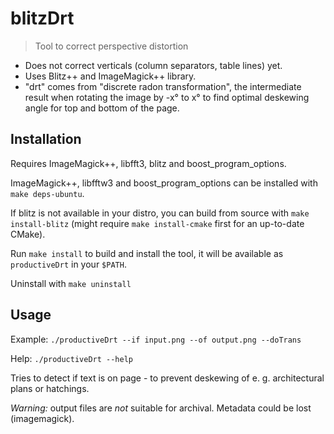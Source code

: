 # blitzDrt

> Tool to correct perspective distortion

* Does not correct verticals (column separators, table lines) yet.
* Uses Blitz++ and ImageMagick++ library.
* "drt" comes from "discrete radon transformation", the intermediate result when rotating the image by -x° to x° to find optimal deskewing angle for top and bottom of the page.

## Installation

Requires ImageMagick++, libfft3, blitz and boost_program_options.

ImageMagick++, libfftw3 and boost_program_options can be installed with `make deps-ubuntu`.

If blitz is not available in your distro, you can build from source with `make install-blitz` (might require `make install-cmake` first for an up-to-date CMake).

Run `make install` to build and install the tool, it will be available as `productiveDrt` in your `$PATH`.

Uninstall with `make uninstall`

## Usage

Example: `./productiveDrt --if input.png --of output.png --doTrans`

Help: `./productiveDrt --help`

Tries to detect if text is on page - to prevent deskewing of e. g. architectural plans or hatchings.

*Warning:* output files are *not* suitable for archival. Metadata could be lost (imagemagick).

